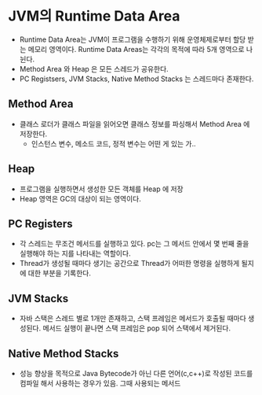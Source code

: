 # JVM의 Runtime Data Area

* Runtime Data Area는 JVM이 프로그램을 수행하기 위해 운영체제로부터 할당 받는 메모리 영역이다. Runtime Data Areas는 각각의 목적에 따라 5개 영역으로 나뉜다.
* Method Area 와 Heap 은 모든 스레드가 공유한다.
* PC Registsers, JVM Stacks, Native Method Stacks 는 스레드마다 존재한다.

## Method Area

* 클래스 로더가 클래스 파일을 읽어오면 클래스 정보를 파싱해서 Method Area 에 저장한다.
  * 인스턴스 변수, 메소드 코드, 정적 변수는 어떤 게 있는 가..

## Heap

* 프로그램을 실행하면서 생성한 모든 객체를 Heap 에 저장
* Heap 영역은 GC의 대상이 되는 영역이다.

## PC Registers

* 각 스레드는 무조건 메서드를 실행하고 있다. pc는 그 메서드 안에서 몇 번째 줄을 실행해야 하는 지를 나타내는 역할이다.
* Thread가 생성될 때마다 생기는 공간으로 Thread가 어떠한 명령을 실행하게 될지에 대한 부분을 기록한다. 

## JVM Stacks

* 자바 스택은 스레드 별로 1개만 존재하고, 스택 프레임은 메서드가 호출될 때마다 생성된다. 메서드 실행이 끝나면 스택 프레임은 pop 되어 스택에서 제거된다.

## Native Method Stacks

* 성능 향상을 목적으로 Java Bytecode가 아닌 다른 언어(c,c++)로 작성된 코드를 컴파일 해서 사용하는 경우가 있음. 그때 사용되는 메서드